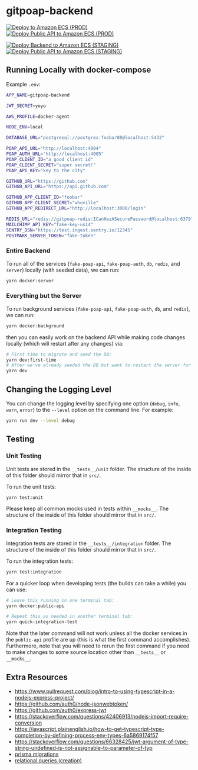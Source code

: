 # gitpoap-backend

[![Deploy to Amazon ECS (PROD)](https://github.com/gitpoap/gitpoap-backend/actions/workflows/deploy-gitpoap-backend-server.yml/badge.svg)](https://github.com/gitpoap/gitpoap-backend/actions/workflows/deploy-gitpoap-backend-server.yml)
[![Deploy Public API to Amazon ECS (PROD)](https://github.com/gitpoap/gitpoap-backend/actions/workflows/deploy-gitpoap-public-api-server.yml/badge.svg)](https://github.com/gitpoap/gitpoap-backend/actions/workflows/deploy-gitpoap-public-api-server.yml)

[![Deploy Backend to Amazon ECS (STAGING)](https://github.com/gitpoap/gitpoap-backend/actions/workflows/deploy-gitpoap-backend-staging-server.yml/badge.svg)](https://github.com/gitpoap/gitpoap-backend/actions/workflows/deploy-gitpoap-backend-staging-server.yml)
[![Deploy Public API to Amazon ECS (STAGING)](https://github.com/gitpoap/gitpoap-backend/actions/workflows/deploy-gitpoap-public-api-staging-server.yml/badge.svg)](https://github.com/gitpoap/gitpoap-backend/actions/workflows/deploy-gitpoap-public-api-staging-server.yml)

## Running Locally with docker-compose

Example `.env`:
```sh
APP_NAME=gitpoap-backend

JWT_SECRET=yoyo

AWS_PROFILE=docker-agent

NODE_ENV=local

DATABASE_URL="postgresql://postgres:foobar88@localhost:5432"

POAP_API_URL="http://localhost:4004"
POAP_AUTH_URL="http://localhost:4005"
POAP_CLIENT_ID="a good client id"
POAP_CLIENT_SECRET="super secret!"
POAP_API_KEY="key to the city"

GITHUB_URL="https://github.com"
GITHUB_API_URL="https://api.github.com"

GITHUB_APP_CLIENT_ID="foobar"
GITHUB_APP_CLIENT_SECRET="whoville"
GITHUB_APP_REDIRECT_URL="http://localhost:3000/login"

REDIS_URL="redis://gitpoap-redis:ICanHazASecurePassword@localhost:6379"
MAILCHIMP_API_KEY="fake-key-us14"
SENTRY_DSN="https://test.ingest.sentry.io/12345"
POSTMARK_SERVER_TOKEN="fake-token"
```

### Entire Backend

To run all of the services (`fake-poap-api`, `fake-poap-auth`, `db`, `redis`, and `server`) locally
(with seeded data), we can run:
```sh
yarn docker:server
```

### Everything but the Server

To run background services (`fake-poap-api`, `fake-poap-auth`, `db`, and `redis`), we can run:
```sh
yarn docker:background
```
then you can easily work on the backend API while making code changes locally (which will restart after any changes) via:
```sh
# First time to migrate and seed the DB:
yarn dev:first-time
# After we've already seeded the DB but want to restart the server for some reason:
yarn dev
```

## Changing the Logging Level

You can change the logging level by specifying one option (`debug`, `info`, `warn`, `error`) to the `--level` option
on the command line. For example:
```sh
yarn run dev --level debug
```

## Testing

### Unit Testing

Unit tests are stored in the `__tests__/unit` folder. The structure of the inside of this folder should mirror that in `src/`.

To run the unit tests:
```sh
yarn test:unit
```

Please keep all common mocks used in tests within `__mocks__`. The structure of the inside of this folder should mirror that in `src/`.

### Integration Testing

Integration tests are stored in the `__tests__/integration` folder. The structure of the inside of this folder should mirror that in `src/`.

To run the integration tests:
```sh
yarn test:integration
```

For a quicker loop when developing tests (the builds can take a while) you can use:
```sh
# Leave this running in one terminal tab:
yarn docker:public-api

# Repeat this as needed in another terminal tab:
yarn quick-integration-test
```
Note that the later command will not work unless all the docker services in the `public-api` profile are up (this is what the first command accomplishes).
Furthermore, note that you will need to rerun the first command if you need to make changes to some source location other than `__tests__` or `__mocks__`.

## Extra Resources

* https://www.pullrequest.com/blog/intro-to-using-typescript-in-a-nodejs-express-project/
* https://github.com/auth0/node-jsonwebtoken/
* https://github.com/auth0/express-jwt
* https://stackoverflow.com/questions/42406913/nodejs-import-require-conversion
* https://javascript.plainenglish.io/how-to-get-typescript-type-completion-by-defining-process-env-types-6a5869174f57
* https://stackoverflow.com/questions/66328425/jwt-argument-of-type-string-undefined-is-not-assignable-to-parameter-of-typ
* [prisma migrations](https://www.prisma.io/docs/concepts/components/prisma-migrate)
* [relational queries (creation)](https://www.prisma.io/docs/concepts/components/prisma-client/relation-queries#create-a-related-record)
